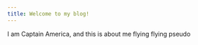 ```yaml
---
title: Welcome to my blog!
---
```


I am Captain America, and this is about me flying flying pseudo
